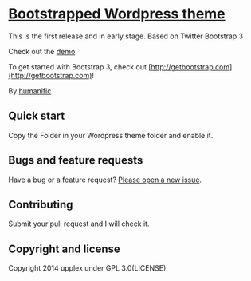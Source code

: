 # [Bootstrapped Wordpress theme](http://humanific.com)

This is the first release and in early stage. Based on Twitter Bootstrap 3

Check out the [demo](http://bootstrapped.humanific.com) 

To get started with Bootstrap 3, check out [http://getbootstrap.com](http://getbootstrap.com)!

By [humanific](http://humanific.com)

## Quick start

Copy the Folder in your Wordpress theme folder and enable it. 

## Bugs and feature requests

Have a bug or a feature request? [Please open a new issue](https://github.com/humanific/bootstrapped/issues).

## Contributing

Submit your pull request and I will check it.

## Copyright and license

Copyright 2014 upplex under GPL 3.0(LICENSE)
